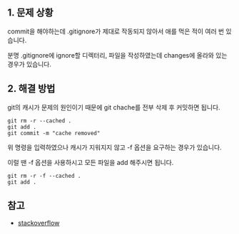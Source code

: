## 1. 문제 상황

commit을 해야하는데 .gitignore가 제대로 작동되지 않아서 애를 먹은 적이 여러 번 있습니다.

분명 .gitignore에 ignore할 디렉터리, 파일을 작성하였는데 changes에 올라와 있는 경우가 있습니다.

## 2. 해결 방법

git의 캐시가 문제의 원인이기 때문에 git chache를 전부 삭제 후 커밋하면 됩니다.

```
git rm -r --cached .
git add .
git commit -m "cache removed"
```

위 명령을 입력하였으나 캐시가 지워지지 않고 -f 옵션을 요구하는 경우가 있습니다.

이럴 땐 -f 옵션을 사용하시고 모든 파일을 add 해주시면 됩니다.

```
git rm -r -f --cached .
git add .
```

## 참고

* [stackoverflow](https://stackoverflow.com/questions/11451535/gitignore-is-ignored-by-git)